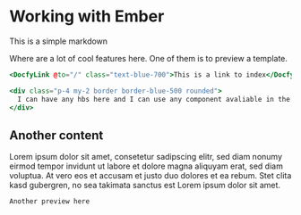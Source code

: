 # Working with Ember

This is a simple markdown


Where are a lot of cool features here. One of them is to preview a template.

```hbs preview-template
<DocfyLink @to="/" class="text-blue-700">This is a link to index</DocfyLink>

<div class="p-4 my-2 border border-blue-500 rounded">
  I can have any hbs here and I can use any component avaliable in the host app.
</div>
```

## Another content

Lorem ipsum dolor sit amet, consetetur sadipscing elitr, sed diam nonumy eirmod tempor invidunt ut labore et dolore magna aliquyam erat, sed diam voluptua. At vero eos et accusam et justo duo dolores et ea rebum. Stet clita kasd gubergren, no sea takimata sanctus est Lorem ipsum dolor sit amet.

```hbs preview-template
Another preview here
```
